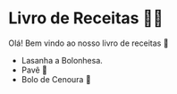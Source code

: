 # Livro de Receitas :man_cook:

Olá! Bem vindo ao nosso livro de receitas :cookie:

- Lasanha a Bolonhesa.
- Pavê :cake:
- Bolo de Cenoura :carrot: